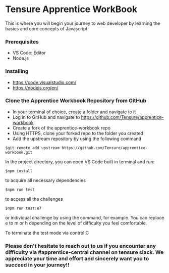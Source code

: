 # Tensure Apprentice WorkBook
This is where you will begin your journey to web developer by learning the basics and core concepts of Javascript

### Prerequisites
 - VS Code: Editor
 - Node.js 
 
### Installing
- https://code.visualstudio.com/
- https://nodejs.org/en/

### Clone the Apprentice Workbook Repository from GitHub
- In your terminal of choice, create a folder and navigate to it
- Log in to GitHub and navigate to https://github.com/Tensure/apprentice-workbook
- Create a fork of the apprentice-workbook repo
- Using HTTPS, clone your forked repo to the folder you created
- Add the upstream repository by using the following command 
``` 
$git remote add upstream https://github.com/Tensure/apprentice-workbook.git
```

In the project directory, you can open VS Code built in terminal and run:

```
$npm install
```
to acquire all necessary dependencies

```
$npm run test
```
to access all the challenges 

```
$npm run test:e7
```
or individual challenge by using the command, for example. You can replace e to m or h depending on the level of difficulty you feel comfortable. 

To terminate the test mode via control C

### Please don't hesitate to reach out to us if you encounter any difficulty via #apprentice-central channel on tensure slack. We appreciate your time and effort and sincerely want you to succeed in your journey!!




